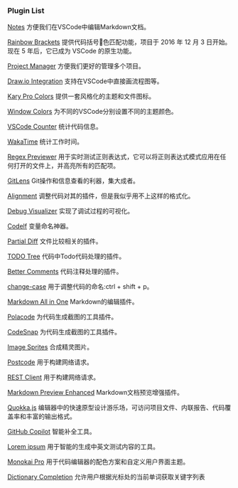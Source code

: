 
### Plugin List

[Notes](https://github.com/dionmunk/vscode-notes) 方便我们在VSCode中编辑Markdown文档。

[Rainbow Brackets](https://github.com/CoenraadS/Bracket-Pair-Colorizer-2/) 提供代码括号🌈色匹配功能，项目于 2016 年 12 月 3 日开始。现在 5 年后，它已成为 VSCode 的原生功能。

[Project Manager](https://github.com/alefragnani/vscode-project-manager) 方便我们更好的管理多个项目。

[Draw.io Integration](https://github.com/eightHundreds/vscode-drawio) 支持在VSCode中直接画流程图等。

[Kary Pro Colors](https://github.com/pouyakary/procolors) 提供一套风格化的主题和文件图标。

[Window Colors](https://github.com/stuartcrobinson/unique-window-colors) 为不同的VSCode分别设置不同的主题颜色。

[VSCode Counter](https://github.com/uctakeoff/vscode-counter) 统计代码信息。

[WakaTime](https://github.com/wakatime/vscode-wakatime) 统计工作时间。

[Regex Previewer](https://github.com/chrmarti/vscode-regex.git) 用于实时测试正则表达式，它可以将正则表达式模式应用在任何打开的文件上，并高亮所有的匹配项。

[GitLens](https://github.com/gitkraken/vscode-gitlens.git) Git操作和信息查看的利器，集大成者。

[Alignment](https://github.com/annsk/vscode-alignment.git) 调整代码对其的插件，但是我似乎用不上这样的格式化。

[Debug Visualizer](https://github.com/hediet/vscode-debug-visualizer.git) 实现了调试过程的可视化。

[Codelf](https://github.com/unbug/vscode-codelf) 变量命名神器。

[Partial Diff](https://github.com/ryu1kn/vscode-partial-diff) 文件比较相关的插件。

[TODO Tree](https://github.com/Gruntfuggly/todo-tree) 代码中Todo代码处理的插件。

[Better Comments](https://github.com/aaron-bond/better-comments) 代码注释处理的插件。

[change-case](https://github.com/wmaurer/vscode-change-case) 用于调整代码的命名:ctrl + shift + p。

[Markdown All in One](https://github.com/yzhang-gh/vscode-markdown) Markdown的编辑插件。

[Polacode](https://github.com/octref/polacode.git) 为代码生成截图的工具插件。

[CodeSnap](https://github.com/kufii/CodeSnap) 为代码生成截图的工具插件。

[Image Sprites](https://github.com/gurayyarar/ImageSprites) 合成精灵图片。

[Postcode](https://github.com/rohinivsenthil/postcode) 用于构建网络请求。

[REST Client](https://github.com/Huachao/vscode-restclient) 用于构建网络请求。

[Markdown Preview Enhanced](https://github.com/shd101wyy/vscode-markdown-preview-enhanced) Markdown文档预览增强插件。

[Quokka.js](https://quokkajs.com/docs/) 编辑器中的快速原型设计游乐场，可访问项目文件、内联报告、代码覆盖率和丰富的输出格式。

[GitHub Copilot](https://marketplace.visualstudio.com/items?itemName=GitHub.copilot) 智能补全工具。

[Lorem ipsum](https://github.com/Tyriar/vscode-lorem-ipsum) 用于智能的生成中英文测试内容的工具。

[Monokai Pro](https://monokai.pro/) 用于代码编辑器的配色方案和自定义用户界面主题。

[Dictionary Completion](https://github.com/yzhang-gh/vscode-dic-completion) 允许用户根据光标处的当前单词获取关键字列表

